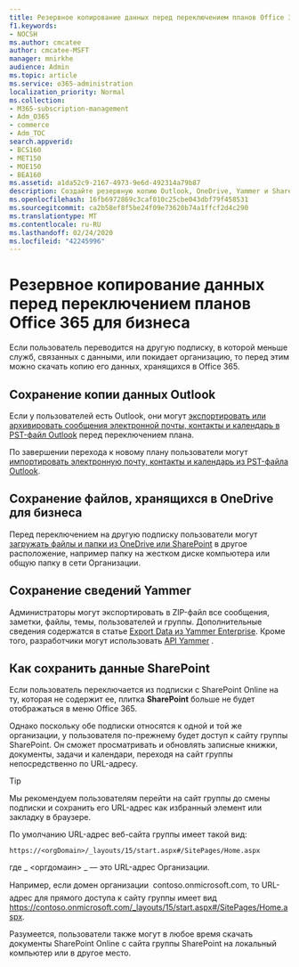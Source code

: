 ```yaml
---
title: Резервное копирование данных перед переключением планов Office 365 для бизнеса
f1.keywords:
- NOCSH
ms.author: cmcatee
author: cmcatee-MSFT
manager: mnirkhe
audience: Admin
ms.topic: article
ms.service: o365-administration
localization_priority: Normal
ms.collection:
- M365-subscription-management
- Adm_O365
- commerce
- Adm_TOC
search.appverid:
- BCS160
- MET150
- MOE150
- BEA160
ms.assetid: a1da52c9-2167-4973-9e6d-492314a79b87
description: Создайте резервную копию Outlook, OneDrive, Yammer и SharePoint, прежде чем переключать подписки на Office 365 или при выходе пользователя из Организации.
ms.openlocfilehash: 16fb6972869c3caf010c25cbe043dbf79f458531
ms.sourcegitcommit: ca2b58ef8f5be24f09e73620b74a1ffcf2d4c290
ms.translationtype: MT
ms.contentlocale: ru-RU
ms.lasthandoff: 02/24/2020
ms.locfileid: "42245996"
---
```

# <a name="back-up-data-before-switching-office-365-for-business-plans"></a>Резервное копирование данных перед переключением планов Office 365 для бизнеса

Если пользователь переводится на другую подписку, в которой меньше служб, связанных с данными, или покидает организацию, то перед этим можно скачать копию его данных, хранящихся в Office 365.
  
## <a name="save-a-copy-of-outlook-information"></a>Сохранение копии данных Outlook

Если у пользователей есть Outlook, они могут [экспортировать или архивировать сообщения электронной почты, контакты и календарь в PST-файл Outlook](https://support.office.com/article/14252b52-3075-4e9b-be4e-ff9ef1068f91) перед переключением плана. 
  
По завершении перехода к новому плану пользователи могут [импортировать электронную почту, контакты и календарь из PST-файла Outlook](https://support.office.com/article/431a8e9a-f99f-4d5f-ae48-ded54b3440ac).
  
## <a name="save-files-stored-in-onedrive-for-business"></a>Сохранение файлов, хранящихся в OneDrive для бизнеса

Перед переключением на другую подписку пользователи могут [загружать файлы и папки из OneDrive или SharePoint](https://support.office.com/article/5c7397b7-19c7-4893-84fe-d02e8fa5df05) в другое расположение, например папку на жестком диске компьютера или общую папку в сети Организации. 
  
## <a name="save-yammer-information"></a>Сохранение сведений Yammer

Администраторы могут экспортировать в ZIP-файл все сообщения, заметки, файлы, темы, пользователей и группы. Дополнительные сведения содержатся в статье [Export Data из Yammer Enterprise](https://docs.microsoft.com/yammer/manage-security-and-compliance/export-yammer-enterprise-data). Кроме того, разработчики могут использовать [API Yammer](https://go.microsoft.com/fwlink/p/?linkid=842495) . 
  
## <a name="how-to-save-sharepoint-information"></a>Как сохранить данные SharePoint

Если пользователь переключается из подписки с SharePoint Online на ту, которая не содержит ее, плитка **SharePoint** больше не будет отображаться в меню Office 365. 
  
Однако поскольку обе подписки относятся к одной и той же организации, у пользователя по-прежнему будет доступ к сайту группы SharePoint. Он сможет просматривать и обновлять записные книжки, документы, задачи и календари, переходя на сайт группы непосредственно по URL-адресу.
  
> [!TIP]
> Мы рекомендуем пользователям перейти на сайт группы до смены подписки и сохранить его URL-адрес как избранный элемент или закладку в браузере. 
  
По умолчанию URL-адрес веб-сайта группы имеет такой вид:
  
```
https://<orgDomain>/_layouts/15/start.aspx#/SitePages/Home.aspx
```

где _ \<оргдомаин\> _ — это URL-адрес Организации. 
  
Например, если домен организации  contoso.onmicrosoft.com, то URL-адрес для прямого доступа к сайту группы имеет вид https://contoso.onmicrosoft.com/_layouts/15/start.aspx#/SitePages/Home.aspx.
  
Разумеется, пользователи также могут в любое время скачать документы SharePoint Online с сайта группы SharePoint на локальный компьютер или в другое место.